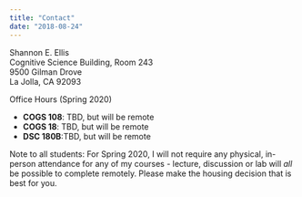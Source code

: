 ```yaml
---
title: "Contact"
date: "2018-08-24"
---
```


Shannon E. Ellis <br />
Cognitive Science Building, Room 243 <br />
9500 Gilman Drove <br />
La Jolla, CA 92093 <br />

Office Hours (Spring 2020)  
- **COGS 108**: TBD, but will be remote
- **COGS 18**: TBD, but will be remote
- **DSC 180B**:TBD, but will be remote

Note to all students: For Spring 2020, I will not require any physical, in-person attendance for any of my courses - lecture, discussion or lab will *all* be possible to complete remotely. Please make the housing decision that is best for you.
